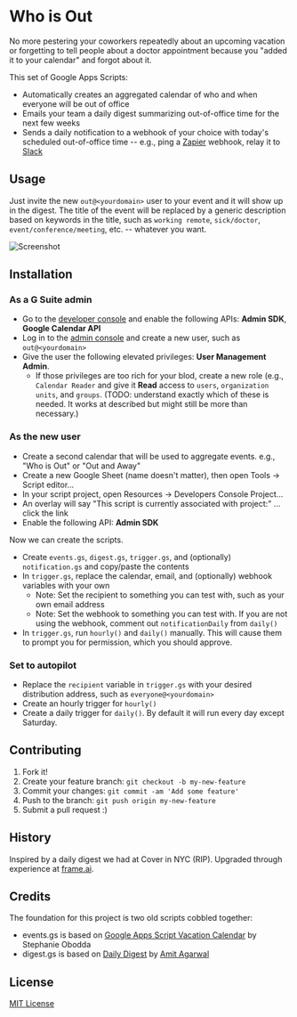 # Who is Out

No more pestering your coworkers repeatedly about an upcoming vacation or forgetting to tell people about a doctor appointment because you "added it to your calendar" and forgot about it.

This set of Google Apps Scripts:

- Automatically creates an aggregated calendar of who and when everyone will be out of office
- Emails your team a daily digest summarizing out-of-office time for the next few weeks
- Sends a daily notification to a webhook of your choice with today's scheduled out-of-office time -- e.g., ping a [Zapier](https://zapier.com) webhook, relay it to [Slack](https://slack.com)

## Usage

Just invite the new `out@<yourdomain>` user to your event and it will show up in the digest. The title of the event will be replaced by a generic description based on keywords in the title, such as `working remote`, `sick/doctor`, `event/conference/meeting`, etc. -- whatever you want.

![Screenshot](http://dropshare-superstrong.s3.amazonaws.com/XfBD5oLxNGgcJR/Screen-Shot-2016-12-16-at-9.55.43-PM.png)

## Installation

### As a G Suite admin
- Go to the [developer console](https://console.developers.google.com) and enable the following APIs: **Admin SDK**, **Google Calendar API**
- Log in to the [admin console](https://admin.google.com) and create a new user, such as `out@<yourdomain>`
- Give the user the following elevated privileges: **User Management Admin**.
    - If those privileges are too rich for your blod, create a new role (e.g., `Calendar Reader` and give it **Read** access to `users`, `organization units`, and `groups`. (TODO: understand exactly which of these is needed. It works at described but might still be more than necessary.)

### As the new user
- Create a second calendar that will be used to aggregate events. e.g., "Who is Out" or "Out and Away"
- Create a new Google Sheet (name doesn't matter), then open Tools -> Script editor...
- In your script project, open Resources -> Developers Console Project...
- An overlay will say "This script is currently associated with project:" ... click the link
- Enable the following API: **Admin SDK**

Now we can create the scripts.

- Create `events.gs`, `digest.gs`, `trigger.gs`, and (optionally) `notification.gs` and copy/paste the contents
- In `trigger.gs`, replace the calendar, email, and (optionally) webhook variables with your own
    - Note: Set the recipient to something you can test with, such as your own email address
    - Note: Set the webhook to something you can test with. If you are not using the webhook, comment out `notificationDaily` from `daily()`
- In `trigger.gs`, run `hourly()` and `daily()` manually. This will cause them to prompt you for permission, which you should approve.

### Set to autopilot
- Replace the `recipient` variable in `trigger.gs` with your desired distribution address, such as `everyone@<yourdomain>`
- Create an hourly trigger for `hourly()`
- Create a daily trigger for `daily()`. By default it will run every day except Saturday.

## Contributing

1. Fork it!
2. Create your feature branch: `git checkout -b my-new-feature`
3. Commit your changes: `git commit -am 'Add some feature'`
4. Push to the branch: `git push origin my-new-feature`
5. Submit a pull request :)

## History

Inspired by a daily digest we had at Cover in NYC (RIP). Upgraded through experience at [frame.ai](https://frame.ai).

## Credits

The foundation for this project is two old scripts cobbled together:

- events.gs is based on [Google Apps Script Vacation Calendar](https://github.com/sobodda/Google-Apps-Script-Vacation-Calendar) by Stephanie Obodda
- digest.gs is based on [Daily Digest](https://ctrlq.org/code/19961-google-calendar-agenda-email) by [Amit Agarwal](https://github.com/labnol)

## License

[MIT License](https://opensource.org/licenses/MIT)
